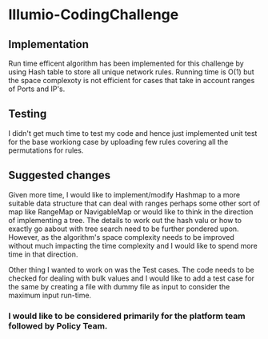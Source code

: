 # Illumio-CodingChallenge

## Implementation

Run time efficent algorithm has been implemented for this challenge by using Hash table to store all unique network rules. Running time is O(1) but the space complexoty is not efficient for cases that take in account ranges of Ports and IP's.

## Testing

I didn't get much time to test my code and hence just implemented unit test for the base workiong case by uploading few rules covering all the permutations for rules.

## Suggested changes

Given more time, I would like to implement/modify Hashmap to a more suitable data structure that can deal with ranges perhaps some other sort of map like RangeMap or NavigableMap or would like to think in the direction of implementing a tree. The details to work out the hash valu or how to exactly go aabout with tree search need to be further pondered upon.
However, as the algorithm's space complexity needs to be improved without much impacting the time complexity and I would like to spend more time in that direction.

Other thing I wanted to work on was the Test cases. The code needs to be checked for dealing with bulk values and I would like to add a test case for the same by creating a file with dummy file as input to consider the maximum input run-time.

### I would like to be considered primarily for the platform team followed by Policy Team.

